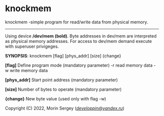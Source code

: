 knockmem
===========
knockmem -simple program for read/write data from physical memory. 
____
Using device **/dev/mem  (bold)**. Byte addresses in dev/mem are interpreted as physical memory addresses. For access to dev/mem demand execute with superuser privigeges. 


**SYNOPSIS**: knockmem [flag] [phys_addr] [size] {change}

**[flag]**     Define program mode   (mandatory parameter) 
		      -r      read memory data
		      -w      write memory data


**[phys_addr]** Start point address   (mandatory parameter)


**[size]**      Number of bytes to operate   (mandatory parameter)


**{change}**    New byte value   (used only with flag -w)





Copyright (C) 2022, Morin Sergey (*developpin@yandex.ru*)
